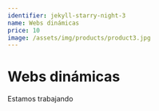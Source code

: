 ```yaml
---
identifier: jekyll-starry-night-3
name: Webs dinámicas
price: 10
image: /assets/img/products/product3.jpg
---
```


# Webs dinámicas

Estamos trabajando